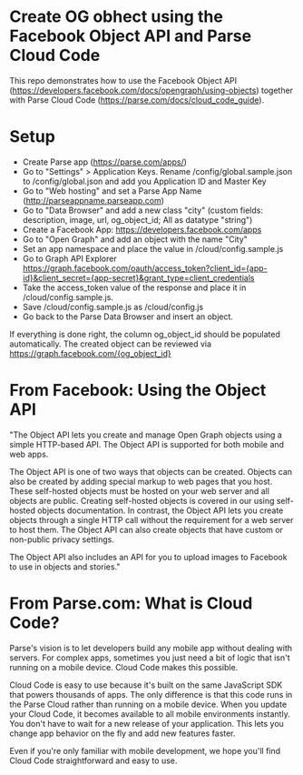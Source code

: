 Create OG obhect using the Facebook Object API and Parse Cloud Code
==========================

This repo demonstrates how to use the Facebook Object API (https://developers.facebook.com/docs/opengraph/using-objects) together with Parse Cloud Code (https://parse.com/docs/cloud_code_guide). 


Setup
==========================
* Create Parse app (https://parse.com/apps/)
* Go to "Settings" > Application Keys. Rename /config/global.sample.json to /config/global.json and add you Application ID and Master Key
* Go to "Web hosting" and set a Parse App Name (http://parseappname.parseapp.com)
* Go to "Data Browser" and add a new class "city" (custom fields: description, image, url, og_object_id; All as datatype "string")
* Create a Facebook App: https://developers.facebook.com/apps
* Go to "Open Graph" and add an object with the name "City"
* Set an app namespace and place the value in /cloud/config.sample.js
* Go to Graph API Explorer https://graph.facebook.com/oauth/access_token?client_id={app-id}&client_secret={app-secret}&grant_type=client_credentials
* Take the access_token value of the response and place it in /cloud/config.sample.js.
* Save /cloud/config.sample.js as /cloud/config.js
* Go back to the Parse Data Browser and insert an object. 

If everything is done right, the column og_object_id should be populated automatically. The created object can be reviewed via https://graph.facebook.com/{og_object_id}


From Facebook: Using the Object API
==========================
"The Object API lets you create and manage Open Graph objects using a simple HTTP-based API. The Object API is supported for both mobile and web apps.

The Object API is one of two ways that objects can be created. Objects can also be created by adding special markup to web pages that you host. These self-hosted objects must be hosted on your web server and all objects are public. Creating self-hosted objects is covered in our using self-hosted objects documentation. In contrast, the Object API lets you create objects through a single HTTP call without the requirement for a web server to host them. The Object API can also create objects that have custom or non-public privacy settings.

The Object API also includes an API for you to upload images to Facebook to use in objects and stories."


From Parse.com: What is Cloud Code?
==========================

Parse's vision is to let developers build any mobile app without dealing with servers. For complex apps, sometimes you just need a bit of logic that isn't running on a mobile device. Cloud Code makes this possible.

Cloud Code is easy to use because it's built on the same JavaScript SDK that powers thousands of apps. The only difference is that this code runs in the Parse Cloud rather than running on a mobile device. When you update your Cloud Code, it becomes available to all mobile environments instantly. You don't have to wait for a new release of your application. This lets you change app behavior on the fly and add new features faster.

Even if you're only familiar with mobile development, we hope you'll find Cloud Code straightforward and easy to use.



